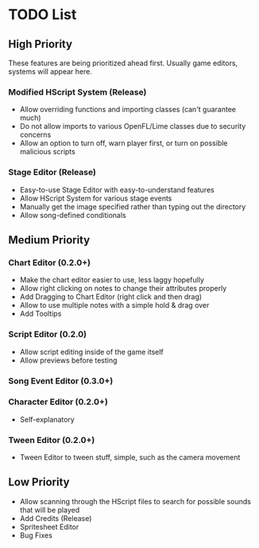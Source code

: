 # TODO List

## High Priority

These features are being prioritized ahead first.
Usually game editors, systems will appear here.

### Modified HScript System (Release)

* Allow overriding functions and importing classes (can't guarantee much)
* Do not allow imports to various OpenFL/Lime classes due to security concerns
* Allow an option to turn off, warn player first, or turn on possible malicious scripts

### Stage Editor (Release)

* Easy-to-use Stage Editor with easy-to-understand features
* Allow HScript System for various stage events
* Manually get the image specified rather than typing out the directory
* Allow song-defined conditionals

## Medium Priority

### Chart Editor (0.2.0+)

* Make the chart editor easier to use, less laggy hopefully
* Allow right clicking on notes to change their attributes properly
* Add Dragging to Chart Editor (right click and then drag)
* Allow to use multiple notes with a simple hold & drag over
* Add Tooltips

### Script Editor (0.2.0)

* Allow script editing inside of the game itself
* Allow previews before testing

### Song Event Editor (0.3.0+)

### Character Editor (0.2.0+)

* Self-explanatory

### Tween Editor (0.2.0+)

* Tween Editor to tween stuff, simple, such as the camera movement

## Low Priority

* Allow scanning through the HScript files to search for possible sounds that will be played
* Add Credits (Release)
* Spritesheet Editor
* Bug Fixes
